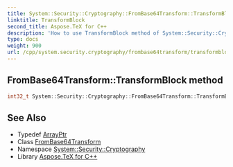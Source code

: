 ```yaml
---
title: System::Security::Cryptography::FromBase64Transform::TransformBlock method
linktitle: TransformBlock
second_title: Aspose.TeX for C++
description: 'How to use TransformBlock method of System::Security::Cryptography::FromBase64Transform class in C++.'
type: docs
weight: 900
url: /cpp/system.security.cryptography/frombase64transform/transformblock/
---
```

## FromBase64Transform::TransformBlock method




```cpp
int32_t System::Security::Cryptography::FromBase64Transform::TransformBlock(System::ArrayPtr<uint8_t> inputBuffer, int32_t inputOffset, int32_t inputCount, System::ArrayPtr<uint8_t> outputBuffer, int32_t outputOffset)
```

## See Also

* Typedef [ArrayPtr](../../../system/arrayptr/)
* Class [FromBase64Transform](../)
* Namespace [System::Security::Cryptography](../../)
* Library [Aspose.TeX for C++](../../../)
